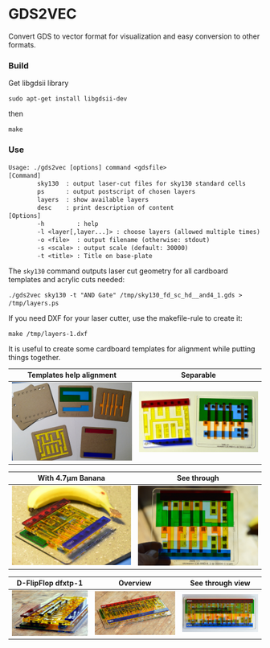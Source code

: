 GDS2VEC
=======

Convert GDS to vector format for visualization and easy conversion to other
formats.

### Build

Get libgdsii library
```
sudo apt-get install libgdsii-dev
```

then

```
make
```

### Use

```
Usage: ./gds2vec [options] command <gdsfile>
[Command]
        sky130  : output laser-cut files for sky130 standard cells
        ps      : output postscript of chosen layers
        layers  : show available layers
        desc    : print description of content
[Options]
        -h         : help
        -l <layer[,layer...]> : choose layers (allowed multiple times)
        -o <file>  : output filename (otherwise: stdout)
        -s <scale> : output scale (default: 30000)
        -t <title> : Title on base-plate
```

The `sky130` command outputs laser cut geometry for all cardboard templates
and acrylic cuts needed:

```
./gds2vec sky130 -t "AND Gate" /tmp/sky130_fd_sc_hd__and4_1.gds > /tmp/layers.ps
```

If you need DXF for your laser cutter, use the makefile-rule to create it:

```
make /tmp/layers-1.dxf
```

It is useful to create some cardboard templates for alignment while putting
things together.

Templates help alignment      | Separable
------------------------------|--------------------
![](./img/make-templates.jpg) | ![](./img/disassembled.jpg)


With 4.7μm Banana               | See through
--------------------------------|--------------------
![](./img/banana-for-scale.jpg) | ![](./img/see-through.jpg)

D-FlipFlop dfxtp-1               | Overview                        | See through view
---------------------------------|---------------------------------|--------------------------
![](./img/ff-flat-side-view.jpg) | ![](./img/ff-top-side-view.jpg) | ![](./img/ff-top-view.jpg)

